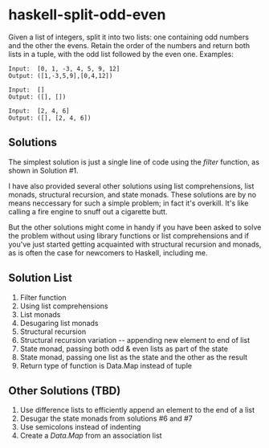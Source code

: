 # haskell-split-odd-even

Given a list of integers, split it into two lists: one containing odd numbers and the other the evens. Retain the order of the numbers and return both lists in a tuple, with the odd list followed by the even one. Examples:

```
Input:  [0, 1, -3, 4, 5, 9, 12]
Output: ([1,-3,5,9],[0,4,12])

Input:  []
Output: ([], [])

Input:  [2, 4, 6]
Output: ([], [2, 4, 6])
```
## Solutions

The simplest solution is just a single line of code using the *filter* function, as shown in Solution #1.

I have also provided several other solutions using list comprehensions, list monads, structural recursion, and state monads. These solutions are by no means neccessary for such a simple problem; in fact it's overkill. It's like calling a fire engine to snuff out a cigarette butt.

But the other solutions might come in handy if you have been asked to solve the problem without using library functions or list comprehensions and if you've just started getting acquainted with structural recursion and monads, as is often the case for newcomers to Haskell, including me.

## Solution List

1. Filter function
2. Using list comprehensions
3. List monads
4. Desugaring list monads
5. Structural recursion
6. Structural recursion variation -- appending new element to end of list
7. State monad, passing both odd & even lists as part of the state
8. State monad, passing one list as the state and the other as the result
9. Return type of function is Data.Map instead of tuple

## Other Solutions (TBD)

1. Use difference lists to efficiently append an element to the end of a list
2. Desugar the state monads from solutions #6 and #7
3. Use semicolons instead of indenting
4. Create a *Data.Map* from an association list
